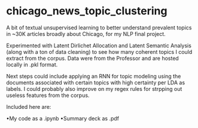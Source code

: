 # chicago_news_topic_clustering
A bit of textual unsupervised learning to better understand prevalent topics in ~30K articles broadly about Chicago, for my NLP final project.

Experimented with Latent Dirlichet Allocation and Latent Semantic Analysis (along with a ton of data cleaning) to see how many coherent topics I could extract from the corpus. Data were from the Professor and are hosted locally in .pkl format. 

Next steps could include applying an RNN for topic modeling using the documents associated with certain topics with high certainty per LDA as labels. I could probably also improve on my regex rules for strpping out useless features from the corpus. 

Included here are:

•My code as a .ipynb
•Summary deck as .pdf
